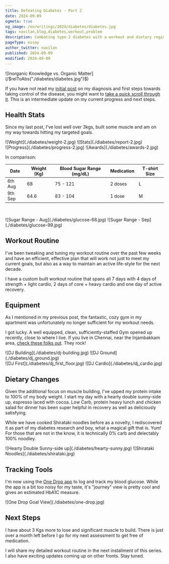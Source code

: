 ```yaml
---
title: Defeating Diabetes - Part 2
date: 2024-09-09
ogmeta: true
og_image: /en/writings/2024/diabetes/diabetes.jpg
tags: navilan,blog,diabetes,workout,problem
description: Combating type-2 diabetes with a workout and dietary regimen.
pageType: essay
author_twitter: navilan
published: 2024-09-09
modified: 2024-09-09
---
```


<div class="row gld-12">
![Inorganic Knowledge vs. Organic Matter](/$relToAbs("./diabetes/diabetes.jpg")$)
</div>

<!--more-->

If you have not read my [initial post][] on my diagnosis and first steps towards taking control of the disease, you might want
to [take a quick scroll through it][initial post]. This is an intermediate update on my current progress and next steps.

[initial post]: /$relToAbs("./2024-08-06-defeating-diabetes.html")$

## Health Stats

Since my last post, I've lost well over 3kgs, built some muscle and am on my way towards hitting my targeted goals.


<div class="row-wise">
![Weight](./diabetes/weight-2.jpg)
![Stats](./diabetes/report-2.jpg)
</div>


<div class="row-wise">
![Progress](./diabetes/progress-2.jpg)
![Awards](./diabetes/awards-2.jpg)
</div>

In comparison:

| Date      | Weight (Kg) | Blood Sugar Range (mg/dL) | Medication      | T-shirt Size |
|-----------|-------------|---------------------------|-----------------|--------------|
| 6th Aug   | 68          | 75 - 121                  | 2 doses         | L            |
| 9th Sep   | 64.6        | 83 - 104                  | 1 dose          | M            |

&nbsp;

<div class="row-wise">
![Sugar Range - Aug](./diabetes/glucose-68.jpg)
![Sugar Range - Sep](./diabetes/glucose-99.jpg)
</div>


## Workout Routine

I've been tweaking and tuning my workout routine over the past few weeks and have an efficient, effective plan that will work not just to meet my current goals, but also as a way to maintain an active life-style for the next decade.

I have a custom built workout routine that spans all 7 days with 4 days of strength + light cardio, 2 days of core + heavy cardio and one day of active recovery.

## Equipment

As I mentioned in my previous post, the fantastic, cozy gym in my apartment was unfortunately no longer sufficient for my workout needs.

I got lucky. A well equipped, clean, sufficiently-staffed Gym opened up recently, close to where I live. If you live in Chennai, near the Injambakkam area, [check these folks out][DJ]. They rock!

[DJ]: https://djfitnessstudio.in/

<div class="row-wise wider">
![DJ Building](./diabetes/dj-building.jpg)
![DJ Ground](./diabetes/dj_ground.jpg)
</div>

<div class="row-wise wider">
![DJ First](./diabetes/dj_first_floor.jpg)
![DJ Cardio](./diabetes/dj_cardio.jpg)
</div>

## Dietary Changes

Given the additional focus on muscle building, I've upped my protein intake to 100% of my body weight. I start my day with a hearty double sunny-side up, espresso laced with cocoa. Low Carb, protein heavy lunch and chicken salad for dinner has been super helpful in recovery as well as deliciously satisfying.

While we have cooked Shirataki noodles before as a novelty, I rediscovered it as part of my diabetes research and boy, what a magical gift that is. Yum! For those that are not in the know, it is technically 0% carb and delectably 100% noodley.

<div class="row-wise wider">
![Hearty Double Sunny-side up](./diabetes/hearty-sunny.jpg)
![Shirataki Noodles](./diabetes/shirataki.jpg)
</div>

## Tracking Tools

I'm now using the [One Drop app][] to log and track my blood glucose. While the app is a bit too noisy for my taste, it's "journey" view is pretty cool and gives an estimated HbA1C measure.

[One Drop app]: https://onedrop.today/

<div class="row-wise">
![One Drop Goal View](./diabetes/one-drop.jpg)
</div>

## Next Steps

I have about 3 Kgs more to lose and significant muscle to build. There is just over a month left before I go for my next assessment to get free of medication.

I will share my detailed workout routine in the next installment of this series. I also have exciting updates coming up on other fronts. Stay tuned.
